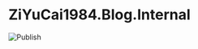 # ZiYuCai1984.Blog.Internal


![Publish](https://github.com/ZiYuCai1984/ZiYuCai1984.github.io.Internal/workflows/Publish/badge.svg)